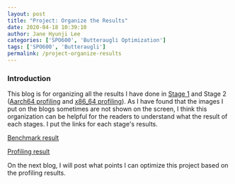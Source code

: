 ```yaml
---
layout: post
title: "Project: Organize the Results"
date: 2020-04-18 10:39:10
author: Jane Hyunji Lee
categories: ['SPO600', 'Butteraugli Optimization']
tags: ['SPO600', 'Butteraugli']
permalink: /project-organize-results
---
```

### Introduction
This blog is for organizing all the results I have done in [Stage 1][Project Stage1] and Stage 2 ([Aarch64 profiling][Project Stage2] and [x86_64 profiling][Project Stage2-x86-64]). As I have found that the images I put on the blogs sometimes are not shown on the screen, I think this organization can be helpful for the readers to understand what the result of each stages. I put the links for each stage's results.

[Benchmark result][Benchmark result]

[Profiling result][Profiling result]

On the next blog, I will post what points I can optimize this project based on the profiling results.

[Project Stage1]: https://hyunjileetech.github.io/project-stage1-compiling-and-benchmark
[Project Stage2]: https://hyunjileetech.github.io/project-stage2-profiling-butteraugli
[Project Stage2-x86-64]: https://hyunjileetech.github.io/project-stage2-profiling-x86-64
[Benchmark result]: https://docs.google.com/spreadsheets/d/16v0DXJpgWMkkCQ9VTcacY08Vy9h3TYHel2-Zj2AQyhY/edit#gid=0
[Profiling result]: https://docs.google.com/document/d/1l0WeZxfx1SDQxv4vEPuvzq3WQ3HaAqXtrInXGOHRdI4/edit